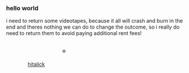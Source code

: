 ### hello world

<!--
**jjjjj/jjjjj** is a ✨ _special_ ✨ repository because its `README.md` (this file) appears on your GitHub profile.
--!>

i need to return some videotapes, because it all will crash and burn in the end and theres nothing we can do to change the outcome, so i really do need to return them to avoid paying additional rent fees!
                                                                                                                  
                                                                                                                                                                                                                     ®
                                                                                                                  
                                                                                                                  
<a href="https://www.hitalick.de" target="_blank">hitalick</a>
